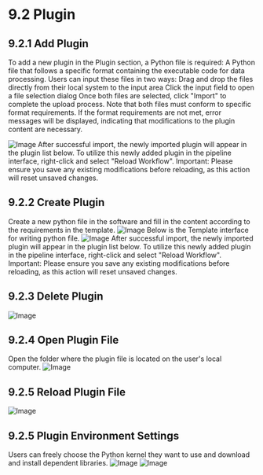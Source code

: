 # 9.2 Plugin
## 9.2.1 Add Plugin
To add a new plugin in the Plugin section, a Python file is required:
A Python file that follows a specific format containing the executable code for data processing.
Users can input these files in two ways:
Drag and drop the files directly from their local system to the input area
Click the input field to open a file selection dialog
Once both files are selected, click "Import" to complete the upload process. Note that both files must conform to specific format requirements. If the format requirements are not met, error messages will be displayed, indicating that modifications to the plugin content are necessary.

![Image](../images/image_86.png)
After successful import, the newly imported plugin will appear in the plugin list below. To utilize this newly added plugin in the pipeline interface, right-click and select "Reload Workflow". Important: Please ensure you save any existing modifications before reloading, as this action will reset unsaved changes.
## 9.2.2 Create Plugin
Create a new python file in the software and fill in the content according to the requirements in the template.
![Image](../images/image_87.png)
Below is the Template interface for writing python file.
![Image](../images/image_88.png)
After successful import, the newly imported plugin will appear in the plugin list below. To utilize this newly added plugin in the pipeline interface, right-click and select "Reload Workflow". Important: Please ensure you save any existing modifications before reloading, as this action will reset unsaved changes. 
## 9.2.3 Delete Plugin

![Image](../images/image_89.png)
## 9.2.4 Open Plugin File
Open the folder where the plugin file is located on the user's local computer.
![Image](../images/image_90.png)
## 9.2.5 Reload Plugin File
![Image](../images/image_91.png)
## 9.2.5 Plugin Environment Settings
Users can freely choose the Python kernel they want to use and download and install dependent libraries.
![Image](../images/image_92.png)
![Image](../images/image_93.png)